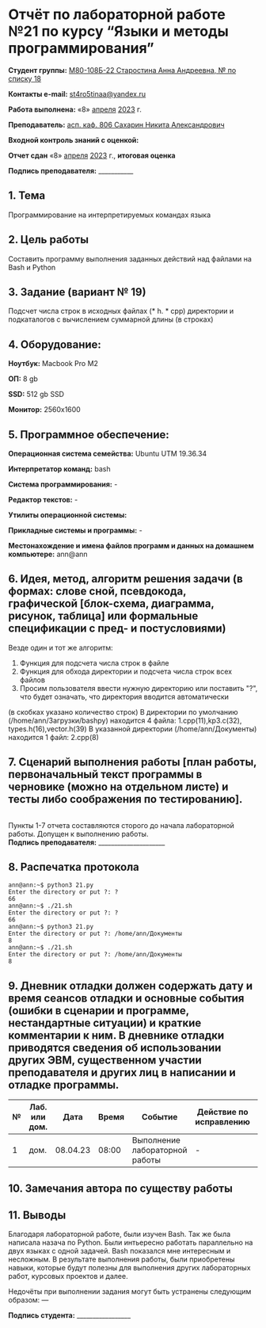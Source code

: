 # Отчёт по лабораторной работе №21 по курсу “Языки и методы программирования”

<b>Студент группы:</b> <ins>М80-108Б-22 Старостина Анна Андреевна, № по списку 18</ins>

<b>Контакты e-mail:</b> <ins>st4ro5tinaa@yandex.ru</ins>

<b>Работа выполнена:</b> «8» <ins>апреля</ins> <ins>2023</ins> г.

<b>Преподаватель:</b> <ins>асп. каф. 806 Сахарин Никита Александрович</ins>

<b>Входной контроль знаний с оценкой:</b> <ins> </ins>

<b>Отчет сдан</b> «8» <ins>апреля</ins> <ins>2023</ins> г., <b>итоговая оценка</b> <ins> </ins>

<b>Подпись преподавателя:</b> ___________


## 1. Тема
Программирование на интерпретируемых командах языка
## 2. Цель работы
Составить программу выполнения заданных действий над файлами на Bash и Python
## 3. Задание (вариант № 19)
Подсчет числа строк в исходных файлах (* h. * срр) директории и подкаталогов с вычислением суммарной длины (в строках)
## 4. Оборудование:
<b>Ноутбук:</b> Macbook Pro M2

<b>ОП:</b> 8 gb

<b>SSD:</b> 512 gb SSD

<b>Монитор:</b> 2560x1600

## 5. Программное обеспечение:
<b>Операционная система семейства:</b> Ubuntu UTM 19.36.34

<b>Интерпретатор команд:</b> bash

<b>Система программирования:</b> -

<b>Редактор текстов:</b> -

<b>Утилиты операционной системы:</b> 

<b>Прикладные системы и программы:</b> -

<b>Местонахождение и имена файлов программ и данных на домашнем компьютере:</b> ann@ann

## 6. Идея, метод, алгоритм решения задачи (в формах: слове сной, псевдокода, графической [блок-схема, диаграмма, рисунок, таблица] или формальные спецификации с пред- и постусловиями)

Везде один и тот же алгоритм:

1. Функция для подсчета числа строк в файле
2. Функция для обхода директории и подсчета числа строк всех файлов
3. Просим пользователя ввести нужную директорию или поставить "?", что будет означать, что директория вводится автоматически

(в скобках указано количество строк)
В директории по умолчанию (/home/ann/Загрузки/bashpy) находится 4 файла: 1.cpp(11),kp3.c(32), types.h(16),vector.h(39)
В указанной директории (/home/ann/Документы) находится 1 файл: 2.cpp(8)
## 7. Сценарий выполнения работы [план работы, первоначальный текст программы в черновике (можно на отдельном листе) и тесты либо соображения по тестированию].

```
```
Пункты 1-7 отчета составляются сторого до начала лабораторной работы.
Допущен к выполнению работы.  
<b>Подпись преподавателя:</b> _____________________

## 8. Распечатка протокола 


```
ann@ann:~$ python3 21.py
Enter the directory or put ?: ?
66
ann@ann:~$ ./21.sh
Enter the directory or put ?: ?
66
ann@ann:~$ python3 21.py
Enter the directory or put ?: /home/ann/Документы
8
ann@ann:~$ ./21.sh
Enter the directory or put ?: /home/ann/Документы
8
```

## 9. Дневник отладки должен содержать дату и время сеансов отладки и основные события (ошибки в сценарии и программе, нестандартные ситуации) и краткие комментарии к ним. В дневнике отладки приводятся сведения об использовании других ЭВМ, существенном участии преподавателя и других лиц в написании и отладке программы.

| № |  Лаб. или дом. | Дата | Время | Событие | Действие по исправлению | Примечание |
| ------ | ------ | ------ | ------ | ------ | ------ | ------ |
| 1 | дом. | 08.04.23 | 08:00 | Выполнение лабораторной работы | - | - |

## 10. Замечания автора по существу работы 



## 11. Выводы

Благодаря лабораторной работе, были изучен Bash. Так же была написала назача по Python. Были интьересно работать параллельно на двух языках с одной задачей. Bash показался мне интересным и несложным. В результате выполнения работы, были приобретены навыки, которые будут полезны для выполнения других лабораторных работ, курсовых проектов и далее.

Недочёты при выполнении задания могут быть устранены следующим образом: —

<b>Подпись студента:</b> _________________


